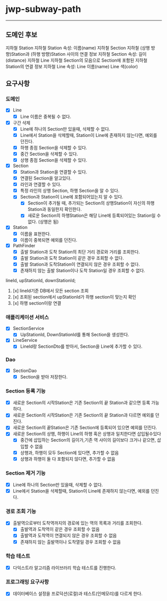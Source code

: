 # jwp-subway-path

--- 

## 도메인 후보

지하철 Station
지하철 Station 속성:
이름(name)
지하철 Section
지하철 (상행 방향)Station과 (하행 방향)Station 사이의 연결 정보
지하철 Section 속성:
길이(distance)
지하철 Line
지하철 Section의 모음으로 Section에 포함된 지하철 Station의 연결 정보
지하철 Line 속성:
Line 이름(name)
Line 색(color)

## 요구사항

### 도메인

- [x] Line
  - [x] Line 이름은 중복될 수 없다.
- [x] 구간 삭제
  - [x] Line에 하나의 Section만 있을때, 삭제할 수 없다.
  - [x] Line에서 Station을 삭제할때, Station이 Line에 존재하지 않는다면, 예외를 던진다.
  - [x] 하행 종점 Section을 삭제할 수 있다.
  - [x] 중간 Section을 삭제할 수 있다.
  - [x] 상행 종점 Section을 삭제할 수 있다.
- [x] Section
  - [x] Station과 Station을 연결할 수 있다.
  - [x] 연결된 Section을 알고있다.
  - [x] 라인과 연결할 수 있다.
  - [x] 특정 라인의 상행 Section, 하행 Section을 알 수 있다.
  - [x] Section과 Station이 Line에 포함되어있는지 알 수 있다.
    - [x] Section이 추가될 때, 추가되는 Section의 상행Station이 자신의 하행Station과 동일한지 확인한다.
    - [x] 새로운 Section의 하행Station은 해당 Line에 등록되어있는 Station일 수 없다. (상행은 됨)
- [x] Station
  - [x] 이름을 표현한다.
  - [x] 이름이 중복되면 예외를 던진다.
- [x] PathFinder
  - [x] 출발 Station과 도착 Station의 최단 거리 경로와 거리를 조회한다.
  - [x] 출발 Station과 도착 Station이 같은 경우 조회할 수 없다.
  - [x] 출발 Station과 도착Station이 연결되지 않은 경우 조회할 수 없다.
  - [x] 존재하지 않는 출발 Station이나 도착 Station일 경우 조회할 수 없다.

lineId, upStationId, downStationId;

1. [x] lineId기준 DB에서 모든 section 조회
2. [x] 조회된 section에서 upStationId가 하행 section이 맞는지 확인
3. [x] 하행 section이랑 연결

### 애플리케이션 서비스

- [x] SectionService
  - [x] UpStationId, DownStationId를 통해 Section을 생성한다.

- [x] LineService
  - [x] LineId랑 SectionDto를 받아서, Section을 Line에 추가할 수 있다.

### Dao

- [x] SectionDao
  - [x] Section을 받아 저장한다.

### Section 등록 기능

- [x] 새로운 Section의 시작Station은 기존 Section의 끝 Station과 같으면 등록 가능 하다.
- [x] 새로운 Section의 시작Station은 기존 Section의 끝 Station과 다르면 예외를 던진다.
- [x] 새로운 Section의 끝Station은 기존 Section에 등록되어 있으면 예외를 던진다.
- [x] 새로운 Section의 상행, 하행이 Line의 하행 혹은 상행과 일치한다면 삽입될수있다
  - [x] 중간에 삽입하는 Section의 길이가,기존 역 사이의 길이보다 크거나 같으면, 삽입할 수 없음
  - [x] 상행과, 하행이 모두 Section에 있다면, 추가할 수 없음
  - [x] 상행과 하행이 둘 다 포함되지 않다면, 추가할 수 없음

### Section 제거 기능

- [x] Line에 하나의 Section만 있을때, 삭제할 수 없다.
- [x] Line에서 Station을 삭제할때, Station이 Line에 존재하지 않는다면, 예외를 던진다.

### 경로 조회 기능

- [x] 출발역으로부터 도착역까지의 경로에 있는 역의 목록과 거리를 조회한다.
  - [x] 출발역과 도착역이 같은 경우 조회할 수 없음
  - [x] 출발역과 도착역이 연결되지 않은 경우 조회할 수 없음
  - [x] 존재하지 않는 출발역이나 도착열일 경우 조회할 수 없음
  
### 학습 테스트

- [X] 다익스트라 알고리즘 라이브러리 학습 테스트를 진행한다.

### 프로그래밍 요구사항

- [X] 데이터베이스 설정을 프로덕션(로컬)과 테스트(인메모리)를 다르게 한다.